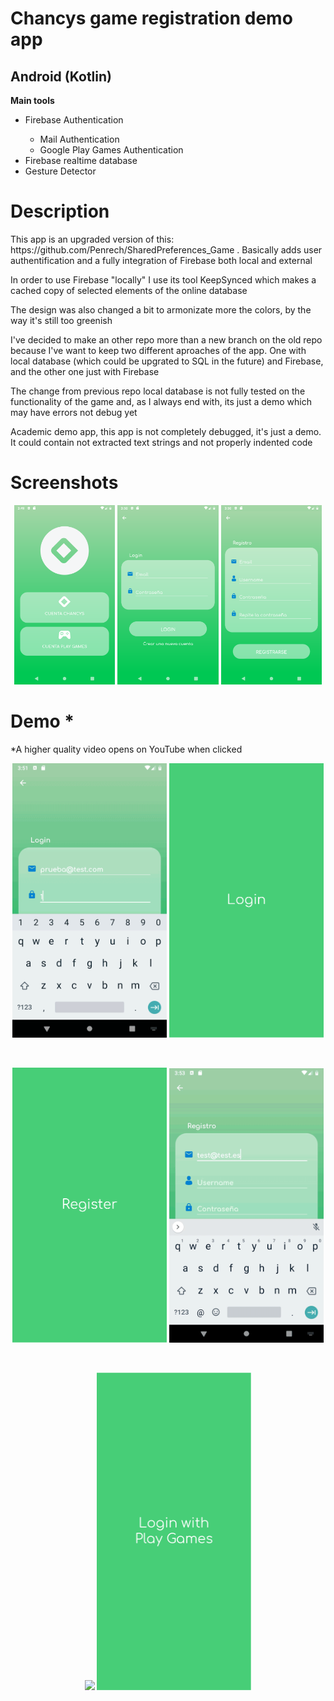 <h1>Chancys game registration demo app</h1>
<h2>Android (Kotlin)</h2>
<b>Main tools</b>
<ul>
<li>Firebase Authentication</li>
  <ul>
    <li>Mail Authentication</li>
    <li>Google Play Games Authentication</li>
  </ul>
<li>Firebase realtime database</li>
<li>Gesture Detector</li>
</ul>

<h1>Description</h1>
<p>This app is an upgraded version of this: https://github.com/Penrech/SharedPreferences_Game . Basically adds user authentification and a fully integration of Firebase both local and external</p>
<p>In order to use Firebase "locally" I use its tool KeepSynced which makes a cached copy of selected elements of the online database</p>
<p>The design was also changed a bit to armonizate more the colors, by the way it's still too greenish</p>
<p>I've decided to make an other repo more than a new branch on the old repo because I've want to keep two different aproaches of the app. One with local database (which could be upgrated to SQL in the future) and Firebase,
and the other one just with Firebase</p>
<p>The change from previous repo local database is not fully tested on the functionality of the game and, as I always end with, its just a demo which may have errors not debug yet</p>
<p>Academic demo app, this app is not completely debugged, it's just a demo. It could contain not extracted text strings and not properly indented code</p>

<h1>Screenshots</h1>
<p align = "center">
  <a href='#img1'><img id='img1' width = '32%' src='device-2019-02-05-181718.png'/></a>
  <a href='#img2'><img id='img2' width = '32%' src='device-2019-02-05-181735.png'/></a>
  <a href='#img3'><img id='img3' width = '32%' src='device-2019-02-05-181743.png'/></a>
</p>

<h1>Demo *</h1>
<p style>*A higher quality video opens on YouTube when clicked</p>

<p align="center">
  <a href='https://www.youtube.com/watch?v=KlSoRI8pjrM'><img width = '49%' src='Chancys1.gif'/></a>
  <a href='#imgE1'><img id='imgE1' width = '49%' src='Chancys_1-07.png'/></a>
</p>
<br>
<p align="center">
  <a href='#imgE2'><img id='imgE2' width = '49%' src='Chancys_2-08.png'/></a>
  <a href='https://www.youtube.com/watch?v=uW385FLkbG8'><img width = '49%' src='Chancys2.gif'/></a>
</p>
<br>
<p align="center">
  <a href='https://www.youtube.com/watch?v=Bf6NGwmXcdo'><img width = '49%' src='Chancys3.gif'/></a>
   <a href='#imgE3'><img id='imgE3' width = '49%' src='Chancys_3-09.png'/></a>
</p>
